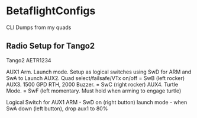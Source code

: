 # BetaflightConfigs
CLI Dumps from my quads

## Radio Setup for Tango2

Tango2
AETR1234

AUX1 Arm. Launch mode. Setup as logical switches using SwD for ARM and SwA to Launch
AUX2. Quad select/failsafe/VTx on/off = SwB (left rocker)
AUX3. 1500 GPD RTH, 2000 Buzzer. = SwC (right rocker)
AUX4. Turtle Mode. = SwF (left momentary. Must hold when arming to engage turtle)

Logical Switch for AUX1
ARM - SwD on (right button)
launch mode - when SwA down (left button), drop aux1 to 80% 